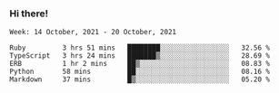 ### Hi there!

<!--START_SECTION:waka-->
```text
Week: 14 October, 2021 - 20 October, 2021

Ruby         3 hrs 51 mins   ████████░░░░░░░░░░░░░░░░░   32.56 % 
TypeScript   3 hrs 24 mins   ███████▒░░░░░░░░░░░░░░░░░   28.69 % 
ERB          1 hr 2 mins     ██▒░░░░░░░░░░░░░░░░░░░░░░   08.83 % 
Python       58 mins         ██░░░░░░░░░░░░░░░░░░░░░░░   08.16 % 
Markdown     37 mins         █▒░░░░░░░░░░░░░░░░░░░░░░░   05.20 % 
```
<!--END_SECTION:waka-->
